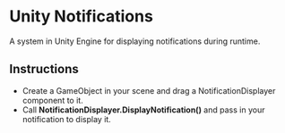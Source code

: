 # Unity Notifications

A system in Unity Engine for displaying notifications during runtime. 

## Instructions

* Create a GameObject in your scene and drag a NotificationDisplayer component to it.
* Call <b>NotificationDisplayer.DisplayNotification()</b> and pass in your notification to display it.
